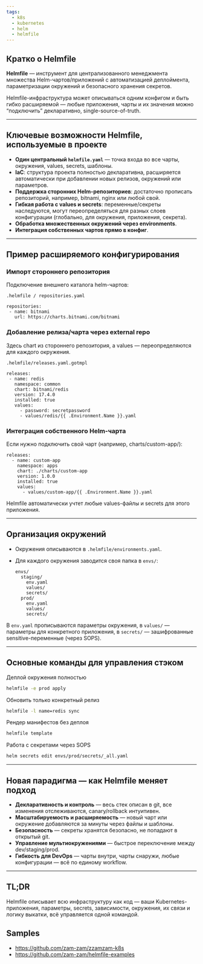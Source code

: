 ```yaml
---
tags:
  - k8s
  - kubernetes
  - helm
  - helmfile
---
```


## Кратко о Helmfile

**Helmfile** — инструмент для централизованного менеджмента множества Helm-чартов/приложений с автоматизацией деплоймента, параметризации окружений и безопасного хранения секретов.  

Helmfile-инфраструктура может описываться одним конфигом и быть гибко расширяемой — любые приложения, чарты и их значения можно “подключить” декларативно, single-source-of-truth.

---

## Ключевые возможности Helmfile, используемые в проекте

- **Один центральный `helmfile.yaml`** — точка входа во все чарты, окружения, values, secrets, шаблоны.
- **IaC**: структура проекта полностью декларативна, расширяется автоматически при добавлении новых релизов, окружений или параметров.
- **Поддержка сторонних Helm-репозиториев**: достаточно прописать репозиторий, например, bitnami, nginx или любой свой.
- **Гибкая работа с values и secrets**: переменные/секреты наследуются, могут переопределяться для разных слоев конфигурации (глобально, для окружения, приложения, секрета).
- **Обработка множественных окружений через environments**.
- **Интеграция собственных чартов прямо в конфиг**.

---

## Пример расширяемого конфигурирования

### Импорт стороннего репозитория  

Подключение внешнего каталога helm-чартов:

`.helmfile / repositories.yaml`
```
repositories:
 - name: bitnami
   url: https://charts.bitnami.com/bitnami
```

### Добавление релиза/чарта через external repo  

Здесь chart из стороннего репозитория, а values — переопределяются для каждого окружения.

`.helmfile/releases.yaml.gotmpl`
```
releases:
 - name: redis
   namespace: common
   chart: bitnami/redis
   version: 17.4.0
   installed: true
   values:
	 - password: secretpassword
	 - values/redis/{{ .Environment.Name }}.yaml
```

### Интеграция собственного Helm-чарта

Если нужно подключить свой чарт (например, charts/custom-app/):

```
releases:
  - name: custom-app
    namespace: apps
    chart: ./charts/custom-app
    version: 1.0.0
    installed: true
    values:
      - values/custom-app/{{ .Environment.Name }}.yaml
```

Helmfile автоматически учтет любые values-файлы и secrets для этого приложения.

---

## Организация окружений

- Окружения описываются в `.helmfile/environments.yaml`.  
- Для каждого окружения заводится своя папка в `envs/`:
  
  ```
  envs/
    staging/
      env.yaml
      values/
      secrets/
    prod/
      env.yaml
      values/
      secrets/
  ```

В `env.yaml` прописываются параметры окружения, в `values/` — параметры для конкретного приложения, в `secrets/` — зашифрованные sensitive-переменные (через SOPS).

---

## Основные команды для управления стэком

Деплой окружения полностью

```bash
helmfile -e prod apply
```

Обновить только конкретный релиз  

```bash
helmfile -l name=redis sync
```

Рендер манифестов без деплоя  

```bash
helmfile template
```

Работа с секретами через SOPS  

```bash
helm secrets edit envs/prod/secrets/_all.yaml
```

---

## Новая парадигма — как Helmfile меняет подход

- **Декларативность и контроль** — весь стек описан в git, все изменения отслеживаются, canary/rollback интуитивен.
- **Масштабируемость и расширяемость** — новый чарт или окружение добавляются за минуты через файлы и шаблоны.
- **Безопасность** — секреты хранятся безопасно, не попадают в открытый git.
- **Управление мультиокружениями** — быстрое переключение между dev/staging/prod.
- **Гибкость для DevOps** — чарты внутри, чарты снаружи, любые конфигурации — всё по единому workflow.

---

## TL;DR

Helmfile описывает всю инфраструктуру как код — ваши Kubernetes-приложения, параметры, secrets, зависимости, окружения, их связи и логику выкатки, всё управляется одной командой.

## Samples

- https://github.com/zam-zam/zzamzam-k8s
- https://github.com/zam-zam/helmfile-examples
